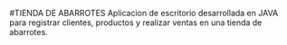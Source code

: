 #TIENDA DE ABARROTES
Aplicacion de escritorio desarrollada en JAVA para registrar clientes, productos y realizar ventas en una tienda de abarrotes.
